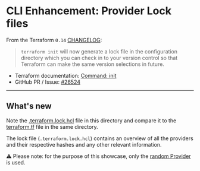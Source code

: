 # CLI Enhancement: Provider Lock files

From the Terraform `0.14` [CHANGELOG](https://github.com/hashicorp/terraform/blob/v0.14/CHANGELOG.md):

> `terraform init` will now generate a lock file in the configuration directory which you can check in to your version control so that Terraform can make the same version selections in future.

* Terraform documentation: [Command: init](https://www.terraform.io/docs/commands/init.html)
* GitHub PR / Issue: [#26524](https://github.com/hashicorp/terraform/pull/26524)

---

## What's new

Note the [.terraform.lock.hcl](https://github.com/ksatirli/whats-new-with-terraform-014/blob/main/terraform-init/.terraform.lock.hcl) file in this directory and compare it to the [terraform.tf](https://github.com/ksatirli/whats-new-with-terraform-014/blob/main/terraform-init/terraform.tf) file in the same directory.

The lock file (`.terraform.lock.hcl`) contains an overview of all the providers and their respective hashes and any other relevant information.

⚠️ Please note: for the purpose of this showcase, only the [random Provider](https://registry.terraform.io/providers/hashicorp/random/latest) is used.
